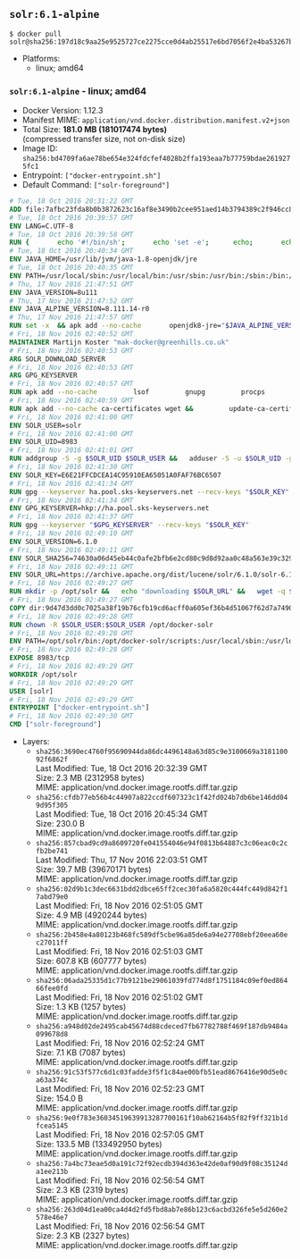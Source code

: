 ## `solr:6.1-alpine`

```console
$ docker pull solr@sha256:197d18c9aa25e9525727ce2275cce0d4ab25517e6bd7056f2e4ba53267bfc12d
```

-	Platforms:
	-	linux; amd64

### `solr:6.1-alpine` - linux; amd64

-	Docker Version: 1.12.3
-	Manifest MIME: `application/vnd.docker.distribution.manifest.v2+json`
-	Total Size: **181.0 MB (181017474 bytes)**  
	(compressed transfer size, not on-disk size)
-	Image ID: `sha256:bd4709fa6ae78be654e324fdcfef4028b2ffa193eaa7b77759bdae2619275fc1`
-	Entrypoint: `["docker-entrypoint.sh"]`
-	Default Command: `["solr-foreground"]`

```dockerfile
# Tue, 18 Oct 2016 20:31:22 GMT
ADD file:7afbc23fda8b0b3872623c16af8e3490b2cee951aed14b3794389c2f946cc8c7 in / 
# Tue, 18 Oct 2016 20:39:57 GMT
ENV LANG=C.UTF-8
# Tue, 18 Oct 2016 20:39:58 GMT
RUN { 		echo '#!/bin/sh'; 		echo 'set -e'; 		echo; 		echo 'dirname "$(dirname "$(readlink -f "$(which javac || which java)")")"'; 	} > /usr/local/bin/docker-java-home 	&& chmod +x /usr/local/bin/docker-java-home
# Tue, 18 Oct 2016 20:40:34 GMT
ENV JAVA_HOME=/usr/lib/jvm/java-1.8-openjdk/jre
# Tue, 18 Oct 2016 20:40:35 GMT
ENV PATH=/usr/local/sbin:/usr/local/bin:/usr/sbin:/usr/bin:/sbin:/bin:/usr/lib/jvm/java-1.8-openjdk/jre/bin:/usr/lib/jvm/java-1.8-openjdk/bin
# Thu, 17 Nov 2016 21:47:51 GMT
ENV JAVA_VERSION=8u111
# Thu, 17 Nov 2016 21:47:52 GMT
ENV JAVA_ALPINE_VERSION=8.111.14-r0
# Thu, 17 Nov 2016 21:47:57 GMT
RUN set -x 	&& apk add --no-cache 		openjdk8-jre="$JAVA_ALPINE_VERSION" 	&& [ "$JAVA_HOME" = "$(docker-java-home)" ]
# Fri, 18 Nov 2016 02:40:52 GMT
MAINTAINER Martijn Koster "mak-docker@greenhills.co.uk"
# Fri, 18 Nov 2016 02:40:53 GMT
ARG SOLR_DOWNLOAD_SERVER
# Fri, 18 Nov 2016 02:40:53 GMT
ARG GPG_KEYSERVER
# Fri, 18 Nov 2016 02:40:57 GMT
RUN apk add --no-cache         lsof         gnupg         procps         tar         bash
# Fri, 18 Nov 2016 02:40:59 GMT
RUN apk add --no-cache ca-certificates wget &&         update-ca-certificates
# Fri, 18 Nov 2016 02:41:00 GMT
ENV SOLR_USER=solr
# Fri, 18 Nov 2016 02:41:00 GMT
ENV SOLR_UID=8983
# Fri, 18 Nov 2016 02:41:01 GMT
RUN addgroup -S -g $SOLR_UID $SOLR_USER &&   adduser -S -u $SOLR_UID -g $SOLR_USER $SOLR_USER
# Fri, 18 Nov 2016 02:41:30 GMT
ENV SOLR_KEY=E6E21FFCDCEA14C95910EA65051A0FAF76BC6507
# Fri, 18 Nov 2016 02:41:34 GMT
RUN gpg --keyserver ha.pool.sks-keyservers.net --recv-keys "$SOLR_KEY"
# Fri, 18 Nov 2016 02:41:34 GMT
ENV GPG_KEYSERVER=hkp://ha.pool.sks-keyservers.net
# Fri, 18 Nov 2016 02:41:37 GMT
RUN gpg --keyserver "$GPG_KEYSERVER" --recv-keys "$SOLR_KEY"
# Fri, 18 Nov 2016 02:49:10 GMT
ENV SOLR_VERSION=6.1.0
# Fri, 18 Nov 2016 02:49:11 GMT
ENV SOLR_SHA256=74630a06d45eb44c0afe2bfb6e2cd80c9d8d92aa0c48a563e39c32996a76c8b0
# Fri, 18 Nov 2016 02:49:11 GMT
ENV SOLR_URL=https://archive.apache.org/dist/lucene/solr/6.1.0/solr-6.1.0.tgz
# Fri, 18 Nov 2016 02:49:27 GMT
RUN mkdir -p /opt/solr &&   echo "downloading $SOLR_URL" &&   wget -q $SOLR_URL -O /opt/solr.tgz &&   echo "downloading $SOLR_URL.asc" &&   wget -q $SOLR_URL.asc -O /opt/solr.tgz.asc &&   echo "$SOLR_SHA256 */opt/solr.tgz" | sha256sum -c - &&   (>&2 ls -l /opt/solr.tgz /opt/solr.tgz.asc) &&   gpg --batch --verify /opt/solr.tgz.asc /opt/solr.tgz &&   tar -C /opt/solr --extract --file /opt/solr.tgz --strip-components=1 &&   rm /opt/solr.tgz* &&   rm -Rf /opt/solr/docs/ &&   mkdir -p /opt/solr/server/solr/lib /opt/solr/server/solr/mycores &&   sed -i -e 's/#SOLR_PORT=8983/SOLR_PORT=8983/' /opt/solr/bin/solr.in.sh &&   sed -i -e '/-Dsolr.clustering.enabled=true/ a SOLR_OPTS="$SOLR_OPTS -Dsun.net.inetaddr.ttl=60 -Dsun.net.inetaddr.negative.ttl=60"' /opt/solr/bin/solr.in.sh &&   chown -R $SOLR_USER:$SOLR_USER /opt/solr &&   mkdir /docker-entrypoint-initdb.d /opt/docker-solr/
# Fri, 18 Nov 2016 02:49:27 GMT
COPY dir:9d47d3dd0c7025a38f19b76cfb19cd6acff0a605ef36b4d51067f62d7a74908a in /opt/docker-solr/scripts 
# Fri, 18 Nov 2016 02:49:28 GMT
RUN chown -R $SOLR_USER:$SOLR_USER /opt/docker-solr
# Fri, 18 Nov 2016 02:49:28 GMT
ENV PATH=/opt/solr/bin:/opt/docker-solr/scripts:/usr/local/sbin:/usr/local/bin:/usr/sbin:/usr/bin:/sbin:/bin:/usr/lib/jvm/java-1.8-openjdk/jre/bin:/usr/lib/jvm/java-1.8-openjdk/bin
# Fri, 18 Nov 2016 02:49:28 GMT
EXPOSE 8983/tcp
# Fri, 18 Nov 2016 02:49:29 GMT
WORKDIR /opt/solr
# Fri, 18 Nov 2016 02:49:29 GMT
USER [solr]
# Fri, 18 Nov 2016 02:49:29 GMT
ENTRYPOINT ["docker-entrypoint.sh"]
# Fri, 18 Nov 2016 02:49:30 GMT
CMD ["solr-foreground"]
```

-	Layers:
	-	`sha256:3690ec4760f95690944da86dc4496148a63d85c9e3100669a318110092f6862f`  
		Last Modified: Tue, 18 Oct 2016 20:32:39 GMT  
		Size: 2.3 MB (2312958 bytes)  
		MIME: application/vnd.docker.image.rootfs.diff.tar.gzip
	-	`sha256:cfdb77eb56b4c44907a822ccdf607323c1f42fd024b7db6be146dd049d95f305`  
		Last Modified: Tue, 18 Oct 2016 20:45:34 GMT  
		Size: 230.0 B  
		MIME: application/vnd.docker.image.rootfs.diff.tar.gzip
	-	`sha256:857cbad9cd9a8609720fe041554046e94f0813b64887c3c06eac0c2cfb2be741`  
		Last Modified: Thu, 17 Nov 2016 22:03:51 GMT  
		Size: 39.7 MB (39670171 bytes)  
		MIME: application/vnd.docker.image.rootfs.diff.tar.gzip
	-	`sha256:02d9b1c3dec6631bdd2dbce65ff2cec30fa6a5820c444fc449d842f17abd79e0`  
		Last Modified: Fri, 18 Nov 2016 02:51:05 GMT  
		Size: 4.9 MB (4920244 bytes)  
		MIME: application/vnd.docker.image.rootfs.diff.tar.gzip
	-	`sha256:2b458e4a80123b468fc589df5cbe96a85de6a94e27708ebf20eea60ec27011ff`  
		Last Modified: Fri, 18 Nov 2016 02:51:03 GMT  
		Size: 607.8 KB (607777 bytes)  
		MIME: application/vnd.docker.image.rootfs.diff.tar.gzip
	-	`sha256:06ada25335d1c77b9121be29061039fd774d8f1751184c09ef0ed86466fee0fd`  
		Last Modified: Fri, 18 Nov 2016 02:51:02 GMT  
		Size: 1.3 KB (1257 bytes)  
		MIME: application/vnd.docker.image.rootfs.diff.tar.gzip
	-	`sha256:a948d02de2495cab45674d88cdeced7fb67782788f469f187db9484a099678d8`  
		Last Modified: Fri, 18 Nov 2016 02:52:24 GMT  
		Size: 7.1 KB (7087 bytes)  
		MIME: application/vnd.docker.image.rootfs.diff.tar.gzip
	-	`sha256:91c53f577c6d1c03fadde3f5f1c84ae00bfb51ead8676416e90d5e0ca63a374c`  
		Last Modified: Fri, 18 Nov 2016 02:52:23 GMT  
		Size: 154.0 B  
		MIME: application/vnd.docker.image.rootfs.diff.tar.gzip
	-	`sha256:9e0f783e36034519639913287700161f10ab62164b5f82f9ff321b1dfcea5145`  
		Last Modified: Fri, 18 Nov 2016 02:57:05 GMT  
		Size: 133.5 MB (133492950 bytes)  
		MIME: application/vnd.docker.image.rootfs.diff.tar.gzip
	-	`sha256:7a4bc73eae5d0a191c72f92ecdb394d363e42de0af90d9f08c35124da1ee213b`  
		Last Modified: Fri, 18 Nov 2016 02:56:54 GMT  
		Size: 2.3 KB (2319 bytes)  
		MIME: application/vnd.docker.image.rootfs.diff.tar.gzip
	-	`sha256:263d04d1ea00ca4d4d2fd5fbd8ab7e86b123c6acbd326fe5e5d260e2578e46e7`  
		Last Modified: Fri, 18 Nov 2016 02:56:54 GMT  
		Size: 2.3 KB (2327 bytes)  
		MIME: application/vnd.docker.image.rootfs.diff.tar.gzip
